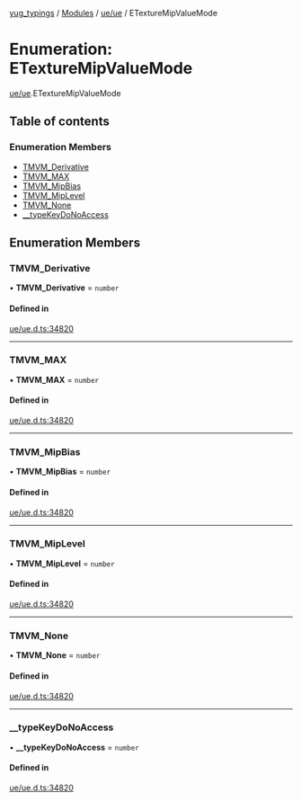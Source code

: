 [yug_typings](../README.md) / [Modules](../modules.md) / [ue/ue](../modules/ue_ue.md) / ETextureMipValueMode

# Enumeration: ETextureMipValueMode

[ue/ue](../modules/ue_ue.md).ETextureMipValueMode

## Table of contents

### Enumeration Members

- [TMVM\_Derivative](ue_ue.ETextureMipValueMode.md#tmvm_derivative)
- [TMVM\_MAX](ue_ue.ETextureMipValueMode.md#tmvm_max)
- [TMVM\_MipBias](ue_ue.ETextureMipValueMode.md#tmvm_mipbias)
- [TMVM\_MipLevel](ue_ue.ETextureMipValueMode.md#tmvm_miplevel)
- [TMVM\_None](ue_ue.ETextureMipValueMode.md#tmvm_none)
- [\_\_typeKeyDoNoAccess](ue_ue.ETextureMipValueMode.md#__typekeydonoaccess)

## Enumeration Members

### TMVM\_Derivative

• **TMVM\_Derivative** = `number`

#### Defined in

[ue/ue.d.ts:34820](https://github.com/YugMetaverse/yug_typings/blob/b7d9b19/ue/ue.d.ts#L34820)

___

### TMVM\_MAX

• **TMVM\_MAX** = `number`

#### Defined in

[ue/ue.d.ts:34820](https://github.com/YugMetaverse/yug_typings/blob/b7d9b19/ue/ue.d.ts#L34820)

___

### TMVM\_MipBias

• **TMVM\_MipBias** = `number`

#### Defined in

[ue/ue.d.ts:34820](https://github.com/YugMetaverse/yug_typings/blob/b7d9b19/ue/ue.d.ts#L34820)

___

### TMVM\_MipLevel

• **TMVM\_MipLevel** = `number`

#### Defined in

[ue/ue.d.ts:34820](https://github.com/YugMetaverse/yug_typings/blob/b7d9b19/ue/ue.d.ts#L34820)

___

### TMVM\_None

• **TMVM\_None** = `number`

#### Defined in

[ue/ue.d.ts:34820](https://github.com/YugMetaverse/yug_typings/blob/b7d9b19/ue/ue.d.ts#L34820)

___

### \_\_typeKeyDoNoAccess

• **\_\_typeKeyDoNoAccess** = `number`

#### Defined in

[ue/ue.d.ts:34820](https://github.com/YugMetaverse/yug_typings/blob/b7d9b19/ue/ue.d.ts#L34820)
